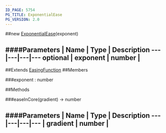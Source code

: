 ```yaml
---
ID_PAGE: 5754
PG_TITLE: ExponentialEase
PG_VERSION: 2.0
---
```

##new [ExponentialEase](page.php?p=5754)(exponent)

####Parameters
 | Name | Type | Description
---|---|---|---
optional | exponent | number | 
---

##Extends [EasingFunction](page.php?p=5748)
##Members

###exponent : number




##Methods

###easeInCore(gradient) &rarr; number

####Parameters
 | Name | Type | Description
---|---|---|---
 | gradient | number | 
---
